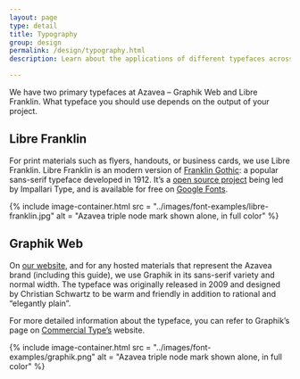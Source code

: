 ```yaml
---
layout: page
type: detail
title: Typography
group: design
permalink: /design/typography.html
description: Learn about the applications of different typefaces across our brand materials.

---
```

We have two primary typefaces at Azavea – Graphik Web and Libre Franklin. What typeface you should use depends on the output of your project.

## Libre Franklin
For print materials such as flyers, handouts, or business cards, we use Libre Franklin. Libre Franklin is an modern version of [Franklin Gothic](https://en.wikipedia.org/wiki/Franklin_Gothic): a popular sans-serif typeface developed in 1912. It’s a [open source project](https://github.com/impallari/Libre-Franklin) being led by Impallari Type, and is available for free on [Google Fonts](https://fonts.google.com/specimen/Libre+Franklin).

{% include image-container.html
  src =  "../images/font-examples/libre-franklin.jpg"
  alt =  "Azavea triple node mark shown alone, in full color"
%}

## Graphik Web
On [our website,](azavea.com) and for any hosted materials that represent the Azavea brand (including this guide), we use Graphik in its sans-serif variety and normal width. The typeface was originally released in 2009 and designed by Christian Schwartz to be warm and friendly in addition to rational and “elegantly plain”.

For more detailed information about the typeface, you can refer to Graphik’s page on [Commercial Type’s](https://commercialtype.com/catalog/graphik) website.

{% include image-container.html
  src =  "../images/font-examples/graphik.png"
  alt =  "Azavea triple node mark shown alone, in full color"
%}
